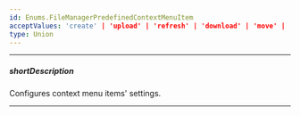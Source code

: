 ```yaml
---
id: Enums.FileManagerPredefinedContextMenuItem
acceptValues: 'create' | 'upload' | 'refresh' | 'download' | 'move' | 'copy' | 'rename' | 'delete'
type: Union
---
```

---
##### shortDescription
Configures context menu items' settings.

---
<!--
dxFileManagerContextMenu.items(/api-reference/_hidden/dxFileManagerContextMenu/items/items.md)
dxFileManagerContextMenuItem.name(/api-reference/_hidden/dxFileManagerContextMenuItem/name.md)
-->